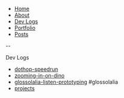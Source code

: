 <!--- HELLO WORLD!!! 
  this page was GENERATED by some tasks.clj!
  so-mind-ya-bizniz. --->




* [Home](/)
* [About](/about.md)
* [Dev Logs](/devlogs/)
* [Portfolio](/portfolio/)
* [Posts](/posts/)

--

Dev Logs



* [dothop-speedrun](/devlogs/2025-06-10-dothop-speedrun.md)
* [zooming-in-on-dino](/devlogs/2025-01-08-zooming-in-on-dino.md)
* [glossolalia-listen-prototyping](/devlogs/2024-12-11-glossolalia-listen-prototyping.md) #glossolalia
* [projects](/devlogs/projects.md)